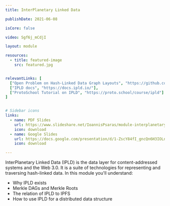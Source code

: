```yaml
---
title: InterPlanetary Linked Data

publishDate: 2021-06-08

isCore: false

video: Sgf6j_mCdjI

layout: module

resources:
  - title: featured-image
    src: featured.jpg


relevantLinks: [
  ["Open Problem on Hash-Linked Data Graph Layouts", "https://github.com/protocol/ResNetLab/blob/master/OPEN_PROBLEMS/HASH_LINKED_DATA_GRAPH_LAYOUTS.md"],
  ["IPLD docs", "https://docs.ipld.io/"],
  ["ProtoSchool Tutorial on IPLD", "https://proto.school/course/ipld"]
]


# Sidebar icons
links:
  - name: PDF Slides
    url: https://www.slideshare.net/IoannisPsaras/module-interplanetary-linked-data-ipld
    icon: download
  - name: Google Slides
    url: https://docs.google.com/presentation/d/1-ZscY84fI_gncQn6H3IOLnL8Icr06a9aun8dgvKUGtM/edit?usp=sharing
    icon: download

---
```


InterPlanetary Linked Data (IPLD) is the data layer for content-addressed systems and the Web 3.0. It is a suite of technologies for representing and traversing hash-linked data. In this module you'll understand:

  - Why IPLD exists
  - Merkle DAGs and Merkle Roots
  - The relation of IPLD to IPFS
  - How to use IPLD for a distributed data structure

<!--more-->
